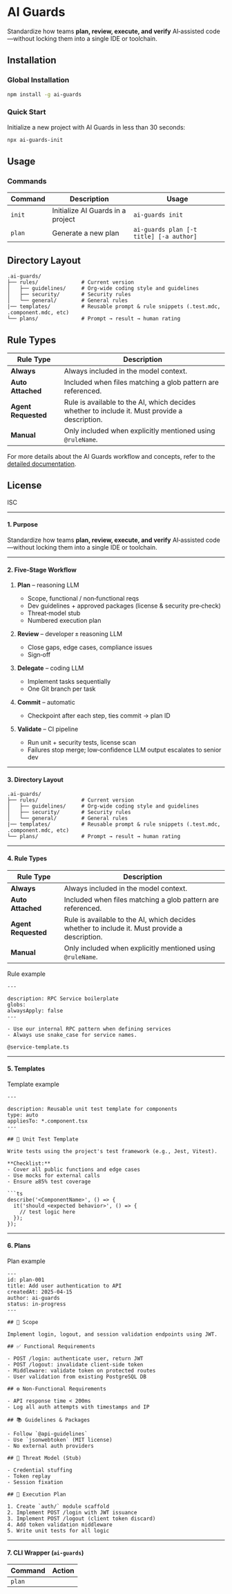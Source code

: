 # AI Guards

Standardize how teams **plan, review, execute, and verify** AI‑assisted code—without locking them into a single IDE or toolchain.

## Installation

### Global Installation
```bash
npm install -g ai-guards
```

### Quick Start
Initialize a new project with AI Guards in less than 30 seconds:
```bash
npx ai-guards-init
```

## Usage

### Commands

| Command         | Description                           | Usage                            |
|-----------------|---------------------------------------|----------------------------------|
| `init`          | Initialize AI Guards in a project     | `ai-guards init`                 |
| `plan`          | Generate a new plan                   | `ai-guards plan [-t title] [-a author]` |

## Directory Layout
```text
.ai-guards/
├── rules/              # Current version
│   ├── guidelines/     # Org‑wide coding style and guidelines
│   ├── security/       # Security rules
│   └── general/        # General rules
|── templates/          # Reusable prompt & rule snippets (.test.mdc, .component.mdc, etc)
└── plans/              # Prompt → result → human rating
```

## Rule Types

| Rule Type         | Description                                                                                   |
|-------------------|----------------------------------------------------------------------------------------------|
| **Always**        | Always included in the model context.                                                        |
| **Auto Attached** | Included when files matching a glob pattern are referenced.                                  |
| **Agent Requested** | Rule is available to the AI, which decides whether to include it. Must provide a description. |
| **Manual**        | Only included when explicitly mentioned using `@ruleName`.                                   |

For more details about the AI Guards workflow and concepts, refer to the [detailed documentation](https://github.com/your-repo/ai-guards).

## License
ISC

---

#### 1. Purpose  
Standardize how teams **plan, review, execute, and verify** AI‑assisted code—without locking them into a single IDE or toolchain.

---

#### 2. Five‑Stage Workflow  

1. **Plan** – reasoning LLM  
   - Scope, functional / non‑functional reqs  
   - Dev guidelines + approved packages (license & security pre‑check)  
   - Threat‑model stub  
   - Numbered execution plan  

2. **Review** – developer ± reasoning LLM  
   - Close gaps, edge cases, compliance issues  
   - Sign‑off

3. **Delegate** – coding LLM  
   - Implement tasks sequentially  
   - One Git branch per task

4. **Commit** – automatic  
   - Checkpoint after each step, ties commit → plan ID  

5. **Validate** – CI pipeline  
   - Run unit + security tests, license scan  
   - Failures stop merge; low‑confidence LLM output escalates to senior dev

---

#### 3. Directory Layout  
```text
.ai-guards/
├── rules/              # Current version
│   ├── guidelines/     # Org‑wide coding style and guidelines
│   ├── security/       # Security rules
│   └── general/        # General rules
|── templates/          # Reusable prompt & rule snippets (.test.mdc, .component.mdc, etc)
└── plans/              # Prompt → result → human rating
```

---

#### 4. Rule Types

| Rule Type         | Description                                                                                   |
|-------------------|----------------------------------------------------------------------------------------------|
| **Always**        | Always included in the model context.                                                        |
| **Auto Attached** | Included when files matching a glob pattern are referenced.                                  |
| **Agent Requested** | Rule is available to the AI, which decides whether to include it. Must provide a description. |
| **Manual**        | Only included when explicitly mentioned using `@ruleName`.                                   |


Rule example

```mdc
---

description: RPC Service boilerplate
globs: 
alwaysApply: false
---

- Use our internal RPC pattern when defining services
- Always use snake_case for service names.

@service-template.ts
```

---


#### 5. Templates

Template example

```mdc
---

description: Reusable unit test template for components
type: auto
appliesTo: *.component.tsx
---

## 🧪 Unit Test Template

Write tests using the project's test framework (e.g., Jest, Vitest).

**Checklist:**
- Cover all public functions and edge cases  
- Use mocks for external calls  
- Ensure ≥85% test coverage  

```ts
describe('<ComponentName>', () => {
  it('should <expected behavior>', () => {
    // test logic here
  });
});
```

---


#### 6. Plans

Plan example

```mdc
---
id: plan-001
title: Add user authentication to API
createdAt: 2025-04-15
author: ai-guards
status: in-progress
---

## 🧩 Scope

Implement login, logout, and session validation endpoints using JWT.

## ✅ Functional Requirements

- POST /login: authenticate user, return JWT  
- POST /logout: invalidate client-side token  
- Middleware: validate token on protected routes  
- User validation from existing PostgreSQL DB

## ⚙️ Non-Functional Requirements

- API response time < 200ms  
- Log all auth attempts with timestamps and IP

## 📚 Guidelines & Packages

- Follow `@api-guidelines`  
- Use `jsonwebtoken` (MIT license)  
- No external auth providers

## 🔐 Threat Model (Stub)

- Credential stuffing  
- Token replay  
- Session fixation

## 🔢 Execution Plan

1. Create `auth/` module scaffold  
2. Implement POST /login with JWT issuance  
3. Implement POST /logout (client token discard)  
4. Add token validation middleware  
5. Write unit tests for all logic  
```


---

#### 7. CLI Wrapper (`ai-guards`)  

| Command            | Action |
|--------------------|--------|
| `plan`